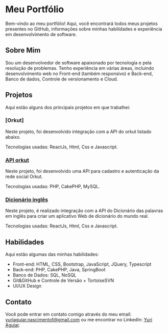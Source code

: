 # Meu Portfólio
Bem-vindo ao meu portfólio! Aqui, você encontrará todos meus projetos presentes no GitHub, informações sobre minhas habilidades e experiência em desenvolvimento de software.


## Sobre Mim
Sou um desenvolvedor de software apaixonado por tecnologia e pela resolução de problemas. Tenho experiência em várias áreas, incluindo desenvolvimento web no Front-end (também responsivo) e Back-end, Banco de dados, Controle de versionamento e Cloud.


## Projetos
Aqui estão alguns dos principais projetos em que trabalhei:

### [Orkut]
Neste projeto, foi desenvolvido integração com a API do orkut listado abaixo.

Tecnologias usadas: ReactJs, Html, Css e Javascript.

### [API orkut](https://github.com/yuriaguiar-86/api-orkut)
Neste projeto, foi desenvolvido uma API para cadastro e autenticação da rede social Orkut.

Tecnologias usadas: PHP, CakePHP, MySQL.

### [Dicionário inglês](https://dictionay-ya.netlify.app/)
Neste projeto, é realizado integração com a API do Dicionário das palavras em inglês para criar um aplicativo Web de dicionário do mundo real.

Tecnologias usadas: ReactJs, Html, Css e Javascript.


## Habilidades
Aqui estão algumas das minhas habilidades:

- Front-end: HTML, CSS, Bootstrap, JavaScript, JQuery, Typescript
- Back-end: PHP, CakePHP, Java, SpringBoot
- Banco de Dados: SQL, NoSQL
- Git&GitHub e Controle de Versão + TortoiseSVN
- UI/UX Design


## Contato
Você pode entrar em contato comigo através do meu email: [yuriaguiar.nascimentof@gmail.com](mailto:yuriaguiar.nascimentof@gmail.com) ou me encontrar no LinkedIn: [Yuri Aguiar](https://www.linkedin.com/in/yuri-aguiar-14a1331a5/).

